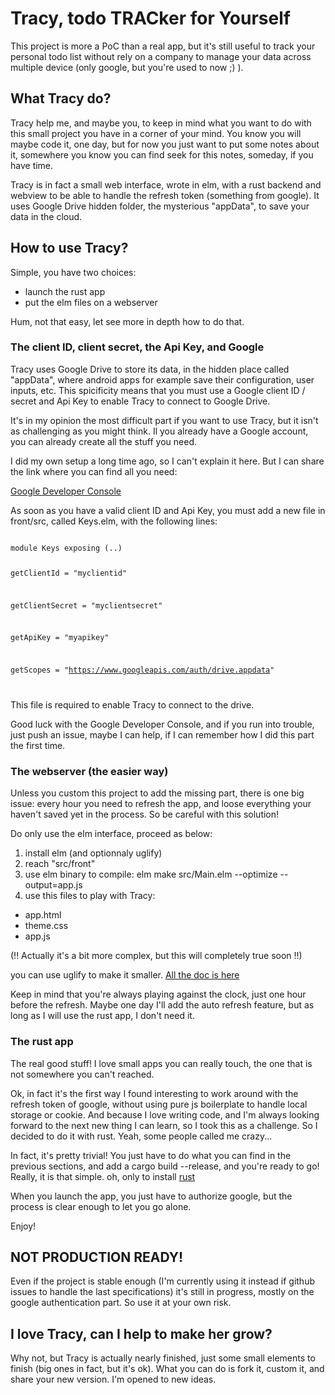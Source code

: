 # Tracy, todo TRACker for Yourself

This project is more a PoC than a real app, but it's still useful to
track your personal todo list without rely on a company to manage
your data across multiple device (only google, but you're used to
now ;) ).

## What Tracy do?

Tracy help me, and maybe you, to keep in mind what you want to do
with this small project you have in a corner of your mind. You know
you will maybe code it, one day, but for now you just want to put
some notes about it, somewhere you know you can find seek for this
notes, someday, if you have time.

Tracy is in fact a small web interface, wrote in elm, with a rust
backend and webview to be able to handle the refresh token (something
from google). It uses Google Drive hidden folder, the mysterious
"appData", to save your data in the cloud.

## How to use Tracy?

Simple, you have two choices:
* launch the rust app
* put the elm files on a webserver

Hum, not that easy, let see more in depth how to do that.

### The client ID, client secret, the Api Key, and Google

Tracy uses Google Drive to store its data, in the hidden place called
"appData", where android apps for example save their configuration,
user inputs, etc. This spicificity means that you must use a Google
client ID / secret and Api Key to enable Tracy to connect to Google
Drive.

It's in my opinion the most difficult part if you want to use Tracy,
but it isn't as challenging as you might think. Il you already have
a Google account, you can already create all the stuff you need.

I did my own setup a long time ago, so I can't explain it here.
But I can share the link where you can find all you need:

[Google Developer Console](https://console.developers.google.com)

As soon as you have a valid client ID and Api Key, you must add a
new file in front/src, called Keys.elm, with the following lines:

<code>
module Keys exposing (..)

getClientId = "myclientid"

getClientSecret = "myclientsecret"

getApiKey = "myapikey"

getScopes = "https://www.googleapis.com/auth/drive.appdata"

</code>

This file is required to enable Tracy to connect to the drive.

Good luck with the Google Developer Console, and if you run into
trouble, just push an issue, maybe I can help, if I can remember
how I did this part the first time.

### The webserver (the easier way)

Unless you custom this project to add the missing part, there is one
big issue: every hour you need to refresh the app, and loose everything
your haven't saved yet in the process. So be careful with this
solution!

Do only use the elm interface, proceed as below:

1. install elm (and optionnaly uglify)
1. reach "src/front"
2. use elm binary to compile: elm make src/Main.elm --optimize --output=app.js
3. use this files to play with Tracy:

* app.html
* theme.css
* app.js

(!! Actually it's a bit more complex, but this will completely true
soon !!)

you can use uglify to make it smaller.
[All the doc is here](https://guide.elm-lang.org/optimization/asset_size.html)

Keep in mind that you're always playing against the clock, just one
hour before the refresh. Maybe one day I'll add the auto refresh
feature, but as long as I will use the rust app, I don't need it.

### The rust app

The real good stuff! I love small apps you can really touch, the
one that is not somewhere you can't reached.

Ok, in fact it's the first way I found interesting to work around with
the refresh token of google, without using pure js boilerplate to
handle local storage or cookie. And because I love writing code, and
I'm always looking forward to the next new thing I can learn, so I
took this as a challenge. So I decided to do it with rust. Yeah,
some people called me crazy...

In fact, it's pretty trivial! You just have to do what you can find in
the previous sections, and add a cargo build --release, and you're
ready to go! Really, it is that simple. oh, only to install
[rust](https://www.rust-lang.org/)

When you launch the app, you just have to authorize google, but the
process is clear enough to let you go alone.

Enjoy!

## NOT PRODUCTION READY!

Even if the project is stable enough (I'm currently using it instead
if github issues to handle the last specifications) it's still in
progress, mostly on the google authentication part. So use it at your
own risk.

## I love Tracy, can I help to make her grow?

Why not, but Tracy is actually nearly finished, just some small
elements to finish (big ones in fact, but it's ok). What you can do is
fork it, custom it, and share your new version. I'm opened to new
ideas.
